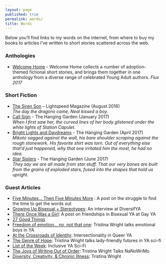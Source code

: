 ```yaml
---
layout: page
published: true
permalink: words/
title: Words
---
```


Below you’ll find links to my words on the internet, from where to buy my books to articles I’ve written to short stories scattered across the web.


### Anthologies  
- [Welcome Home](https://www.goodreads.com/book/show/28902446-welcome-home?ac=1&from_search=true) - Welcome Home collects a number of adoption-themed fictional short stories, and brings them together in one anthology from a diverse range of celebrated Young Adult authors. _Flux 2017_  


### Short Fiction
- [The Siren Son](http://www.lightspeedmagazine.com/fiction/the-siren-son/) – Lightspeed Magazine (August 2016)   
_The day the dragons came, Neal kissed a boy._  
- [Call Sign](http://hanginggardenstories.tumblr.com/post/156578343920/call-sign-by-tristina-wright-when-i-first-saw-her) - The Hanging Garden (January 2017)  
_When I first saw her, the curved lines of her body glistened under the white lights of Station Capulet._  
- [Bright Lights and Daydreams](https://hanginggardenstories.tumblr.com/post/159140152295/bright-lights-and-daydreams-by-tristina-wright) - The Hanging Garden (April 2017)  
_Mikoto sagged against the wall, his bare shoulder scraping against the rough stonework. His favorite shirt was torn. Out of everything else that’d just happened, why that one irritated him the most, he had no idea._  
- [Star Sisters](https://hanginggardenstories.tumblr.com/post/161476695625/star-sisters-by-tristina-wright-they-say-we-are) - The Hanging Garden (June 2017)  
_They say we are all made from star stuff. That our very bones are built from the grains of exploded stars, fused into the shapes that hold us upright._


### Guest Articles
- [Five Minutes... Then Five Minutes More](http://www.yabuccaneers.com/blog/2016/6/9/endurance-five-minutes-then-five-minutes-more) : A post on the struggle to find the time to get the words out
- [Growing Up Bisexual + Stereotypes](http://www.diversifya.com/diversifya/diversifya-tristina-wright/): An interview at DiversifYA
- [There Once Was a Girl](http://www.gayya.org/?p=3083): A post on friendships in Bisexual YA at Gay YA
- [27 Good Things](http://27goodthings.com/2015/10/12/tristina-wright-author/)  
- [Freedom of emotion… no, not that one](http://www.yainterrobang.com/tristina-wright-emotional-boys-ya/): Tristina Wright talks emotional boys in YA  
- [At the Crossroads of Identity](http://www.gayya.org/?p=3984): Intersectionality in Queer YA  
- [The Genre of Hope](http://www.yainterrobang.com/starship-ladies-inclusive-scifi/): Tristina Wright talks lady-friendly futures in YA sci-fi  
- [List of the Week](http://www.yainterrobang.com/inclusive-ya-sci-fi-list/): Inclusive YA Sci-Fi  
- [The Joys of Writing Out of Order](http://www.yainterrobang.com/writing-out-of-order-nanowrimo-2016/): Tristina Wright Talks NaNoWriMo  
- [Diversity, Creativity, & Chronic Illness](http://bloggingonward.com/creativity-chronic-illness-tristina-wright/): Tristina Wright  
